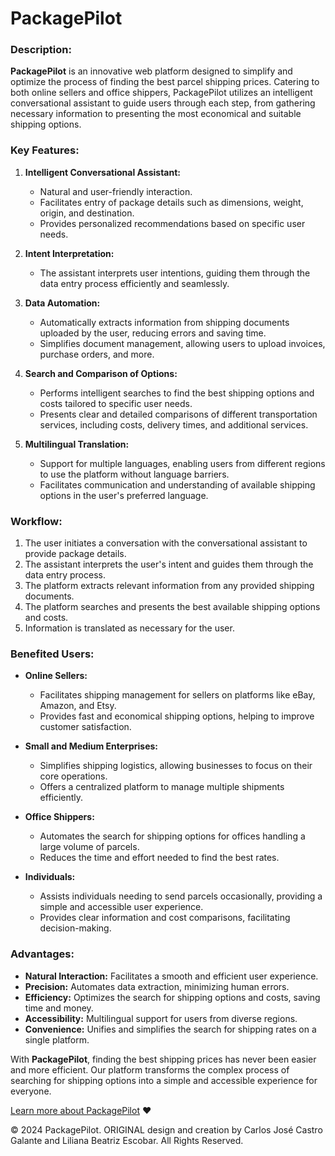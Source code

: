 # PackagePilot
### Description:

**PackagePilot** is an innovative web platform designed to simplify and optimize the process of finding the best parcel shipping prices. Catering to both online sellers and office shippers, PackagePilot utilizes an intelligent conversational assistant to guide users through each step, from gathering necessary information to presenting the most economical and suitable shipping options.

### Key Features:

1. **Intelligent Conversational Assistant:**
   - Natural and user-friendly interaction.
   - Facilitates entry of package details such as dimensions, weight, origin, and destination.
   - Provides personalized recommendations based on specific user needs.

2. **Intent Interpretation:**
   - The assistant interprets user intentions, guiding them through the data entry process efficiently and seamlessly.

3. **Data Automation:**
   - Automatically extracts information from shipping documents uploaded by the user, reducing errors and saving time.
   - Simplifies document management, allowing users to upload invoices, purchase orders, and more.

4. **Search and Comparison of Options:**
   - Performs intelligent searches to find the best shipping options and costs tailored to specific user needs.
   - Presents clear and detailed comparisons of different transportation services, including costs, delivery times, and additional services.

5. **Multilingual Translation:**
   - Support for multiple languages, enabling users from different regions to use the platform without language barriers.
   - Facilitates communication and understanding of available shipping options in the user's preferred language.

### Workflow:

1. The user initiates a conversation with the conversational assistant to provide package details.
2. The assistant interprets the user's intent and guides them through the data entry process.
3. The platform extracts relevant information from any provided shipping documents.
4. The platform searches and presents the best available shipping options and costs.
5. Information is translated as necessary for the user.

### Benefited Users:

- **Online Sellers:**
  - Facilitates shipping management for sellers on platforms like eBay, Amazon, and Etsy.
  - Provides fast and economical shipping options, helping to improve customer satisfaction.
  
- **Small and Medium Enterprises:**
  - Simplifies shipping logistics, allowing businesses to focus on their core operations.
  - Offers a centralized platform to manage multiple shipments efficiently.
  
- **Office Shippers:**
  - Automates the search for shipping options for offices handling a large volume of parcels.
  - Reduces the time and effort needed to find the best rates.
  
- **Individuals:**
  - Assists individuals needing to send parcels occasionally, providing a simple and accessible user experience.
  - Provides clear information and cost comparisons, facilitating decision-making.

### Advantages:

- **Natural Interaction:** Facilitates a smooth and efficient user experience.
- **Precision:** Automates data extraction, minimizing human errors.
- **Efficiency:** Optimizes the search for shipping options and costs, saving time and money.
- **Accessibility:** Multilingual support for users from diverse regions.
- **Convenience:** Unifies and simplifies the search for shipping rates on a single platform.

With **PackagePilot**, finding the best shipping prices has never been easier and more efficient. Our platform transforms the complex process of searching for shipping options into a simple and accessible experience for everyone.

[Learn more about PackagePilot](https://packagepilot.cjcastrogalante.com/) ❤

© 2024 PackagePilot. ORIGINAL design and creation by Carlos José Castro Galante and Liliana Beatriz Escobar. All Rights Reserved.
